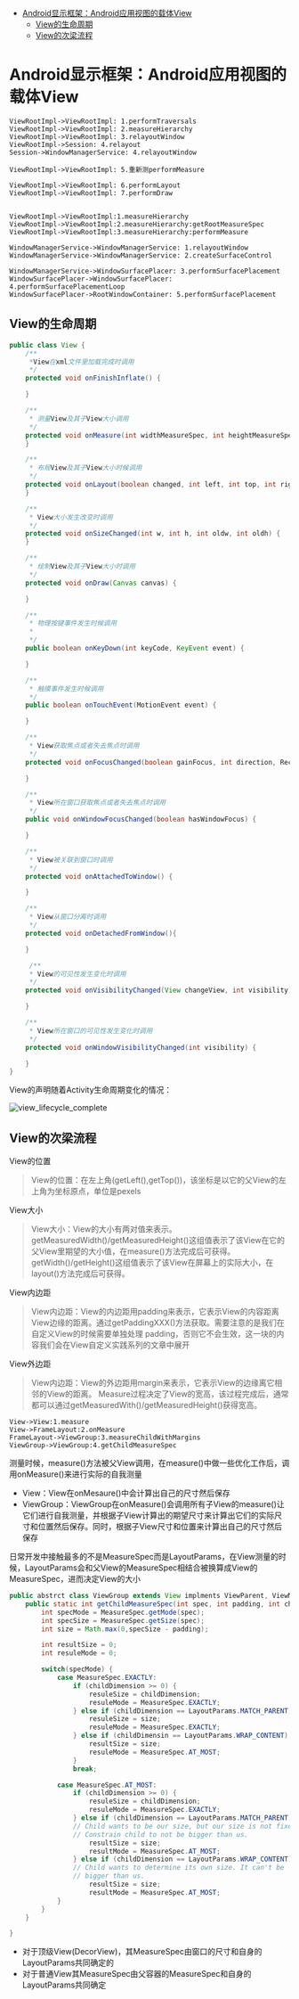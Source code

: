 <!-- @import "[TOC]" {cmd="toc" depthFrom=1 depthTo=6 orderedList=false} -->

<!-- code_chunk_output -->

* [Android显示框架：Android应用视图的载体View](#android显示框架android应用视图的载体view)
	* [View的生命周期](#view的生命周期)
	* [View的次梁流程](#view的次梁流程)

<!-- /code_chunk_output -->

# Android显示框架：Android应用视图的载体View

```sequence {theme="simple"}
ViewRootImpl->ViewRootImpl: 1.performTraversals
ViewRootImpl->ViewRootImpl: 2.measureHierarchy
ViewRootImpl->ViewRootImpl: 3.relayoutWindow
ViewRootImpl->Session: 4.relayout
Session->WindowManagerService: 4.relayoutWindow

ViewRootImpl->ViewRootImpl: 5.重新测performMeasure

ViewRootImpl->ViewRootImpl: 6.performLayout
ViewRootImpl->ViewRootImpl: 7.performDraw


```

```sequence {theme="simple"}
ViewRootImpl->ViewRootImpl:1.measureHierarchy
ViewRootImpl->ViewRootImpl:2.measureHierarchy:getRootMeasureSpec
ViewRootImpl->ViewRootImpl:3.measureHierarchy:performMeasure
```

```sequence {theme="simple"}
WindowManagerService->WindowManagerService: 1.relayoutWindow
WindowManagerService->WindowManagerService: 2.createSurfaceControl

WindowManagerService->WindowSurfacePlacer: 3.performSurfacePlacement
WindowSurfacePlacer->WindowSurfacePlacer: 4.performSurfacePlacementLoop
WindowSurfacePlacer->RootWindowContainer: 5.performSurfacePlacement

```



## View的生命周期

```java
public class View {
    /**
     *View在xml文件里加载完成时调用
     */
    protected void onFinishInflate() {

    }

    /**
     * 测量View及其子View大小调用
     */
    protected void onMeasure(int widthMeasureSpec, int heightMeasureSpec) {
    }

    /**
     * 布局View及其子View大小时候调用
     */
    protected void onLayout(boolean changed, int left, int top, int right, int bottom) {
    }

    /**
     * View大小发生改变时调用
     */
    protected void onSizeChanged(int w, int h, int oldw, int oldh) {
    }

    /**
     * 绘制View及其子View大小时调用
     */
    protected void onDraw(Canvas canvas) {

    }

    /**
     * 物理按键事件发生时候调用
     *
     */
    public boolean onKeyDown(int keyCode, KeyEvent event) {

    }

    /**
     * 触摸事件发生时候调用
     */
    public boolean onTouchEvent(MotionEvent event) {

    }

    /**
     * View获取焦点或者失去焦点时调用
     */
    protected void onFocusChanged(boolean gainFocus, int direction, Rect previouslyFocusedRect) {

    }

    /**
     * View所在窗口获取焦点或者失去焦点时调用
     */
    public void onWindowFocusChanged(boolean hasWindowFocus) {

    }

    /**
     * View被关联到窗口时调用
     */
    protected void onAttachedToWindow() {

    }

    /**
     * View从窗口分离时调用
     */
    protected void onDetachedFromWindow(){

    }

     /**
     * View的可见性发生变化时调用
     */
    protected void onVisibilityChanged(View changeView, int visibility){

    }

    /**
     * View所在窗口的可见性发生变化时调用
     */
    protected void onWindowVisibilityChanged(int visibility) {

    }
}
```

View的声明随着Activity生命周期变化的情况：

![view_lifecycle_complete](/img/view_lifecycle_complete.png)

## View的次梁流程

View的位置
> View的位置：在左上角(getLeft(),getTop())，该坐标是以它的父View的左上角为坐标原点，单位是pexels

View大小
> View大小：View的大小有两对值来表示。getMeasuredWidth()/getMeasuredHeight()这组值表示了该View在它的父View里期望的大小值，在measure()方法完成后可获得。 getWidth()/getHeight()这组值表示了该View在屏幕上的实际大小，在layout()方法完成后可获得。

View内边距
> View内边距：View的内边距用padding来表示，它表示View的内容距离View边缘的距离。通过getPaddingXXX()方法获取。需要注意的是我们在自定义View的时候需要单独处理 padding，否则它不会生效，这一块的内容我们会在View自定义实践系列的文章中展开

View外边距

> View内边距：View的外边距用margin来表示，它表示View的边缘离它相邻的View的距离。
Measure过程决定了View的宽高，该过程完成后，通常都可以通过getMeasuredWith()/getMeasuredHeight()获得宽高。


```sequence
View->View:1.measure
View->FrameLayout:2.onMeasure
FrameLayout->ViewGroup:3.measureChildWithMargins
ViewGroup->ViewGroup:4.getChildMeasureSpec
```
测量时候，measure()方法被父View调用，在measure()中做一些优化工作后，调用onMeasure()来进行实际的自我测量

- View：View在onMesaure()中会计算出自己的尺寸然后保存
- ViewGroup：ViewGroup在onMeasure()会调用所有子View的measure()让它们进行自我测量，并根据子View计算出的期望尺寸来计算出它们的实际尺寸和位置然后保存。同时，根据子View尺寸和位置来计算出自己的尺寸然后保存

日常开发中接触最多的不是MeasureSpec而是LayoutParams，在View测量的时候，LayoutParams会和父View的MeasureSpec相结合被换算成View的MeasureSpec，进而决定View的大小

```java
public abstrct class ViewGroup extends View implments ViewParent, ViewManager {
    public static int getChildMeasureSpec(int spec, int padding, int childDimension) {
        int specMode = MeasureSpec.getMode(spec);
        int specSize = MeasureSpec.getSize(spec);
        int size = Math.max(0,specSize - padding);

        int resultSize = 0;
        int resuleMode = 0;

        switch(specMode) {
            case MeasureSpec.EXACTLY:
                if (childDimension >= 0) {
                    resuleSize = childDimension;
                    resuleMode = MeasureSpec.EXACTLY;
                } else if (childDimension == LayoutParams.MATCH_PARENT) {
                    resuleSize = size;
                    resuleMode = MeasureSpec.EXACTLY;
                } else if (childDimensin == LayoutParams.WRAP_CONTENT) {
                    resultSize = size;
                    resuleMode = MeasureSpec.AT_MOST;
                }
                break;

            case MeasureSpec.AT_MOST:
                if (childDimension >= 0) {
                    resuleSize = childDimension;
                    resuleMode = MeasureSpec.EXACTLY;
                } else if (childDimension == LayoutParams.MATCH_PARENT) {
                // Child wants to be our size, but our size is not fixed.
                // Constrain child to not be bigger than us.
                    resultSize = size;
                    resultMode = MeasureSpec.AT_MOST;
                } else if (childDimension == LayoutParams.WRAP_CONTENT) {
                // Child wants to determine its own size. It can't be
                // bigger than us.
                    resultSize = size;
                    resultMode = MeasureSpec.AT_MOST;
            }
        }
    }

}
```

- 对于顶级View(DecorView)，其MeasureSpec由窗口的尺寸和自身的LayoutParams共同确定的
- 对于普通View其MeasureSpec由父容器的MeasureSpec和自身的LayoutParams共同确定
